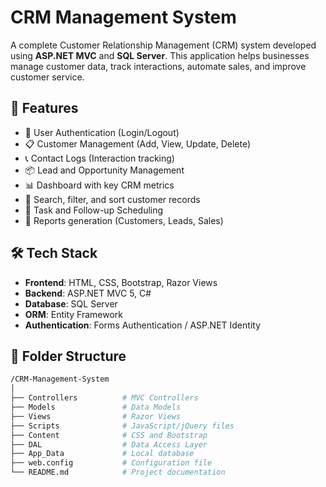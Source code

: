 # CRM Management System

A complete Customer Relationship Management (CRM) system developed using **ASP.NET MVC** and **SQL Server**. This application helps businesses manage customer data, track interactions, automate sales, and improve customer service.

## 🚀 Features

- 🔐 User Authentication (Login/Logout)
- 📋 Customer Management (Add, View, Update, Delete)
- 📞 Contact Logs (Interaction tracking)
- 📦 Lead and Opportunity Management
- 📊 Dashboard with key CRM metrics
- 🔎 Search, filter, and sort customer records
- 📅 Task and Follow-up Scheduling
- 🧾 Reports generation (Customers, Leads, Sales)

## 🛠️ Tech Stack

- **Frontend**: HTML, CSS, Bootstrap, Razor Views
- **Backend**: ASP.NET MVC 5, C#
- **Database**: SQL Server
- **ORM**: Entity Framework
- **Authentication**: Forms Authentication / ASP.NET Identity

## 📁 Folder Structure

```bash
/CRM-Management-System
│
├── Controllers          # MVC Controllers
├── Models               # Data Models
├── Views                # Razor Views
├── Scripts              # JavaScript/jQuery files
├── Content              # CSS and Bootstrap
├── DAL                  # Data Access Layer
├── App_Data             # Local database
├── web.config           # Configuration file
└── README.md            # Project documentation
